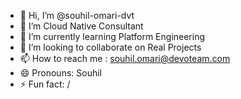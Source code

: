 - 👋 Hi, I’m @souhil-omari-dvt
- 👀 I’m Cloud Native Consultant
- 🌱 I’m currently learning Platform Engineering
- 💞️ I’m looking to collaborate on Real Projects
- 📫 How to reach me : souhil.omari@devoteam.com
- 😄 Pronouns: Souhil
- ⚡ Fun fact: /

<!---
souhil-omari-dvt/souhil-omari-dvt is a ✨ special ✨ repository because its `README.md` (this file) appears on your GitHub profile.
You can click the Preview link to take a look at your changes.
--->
